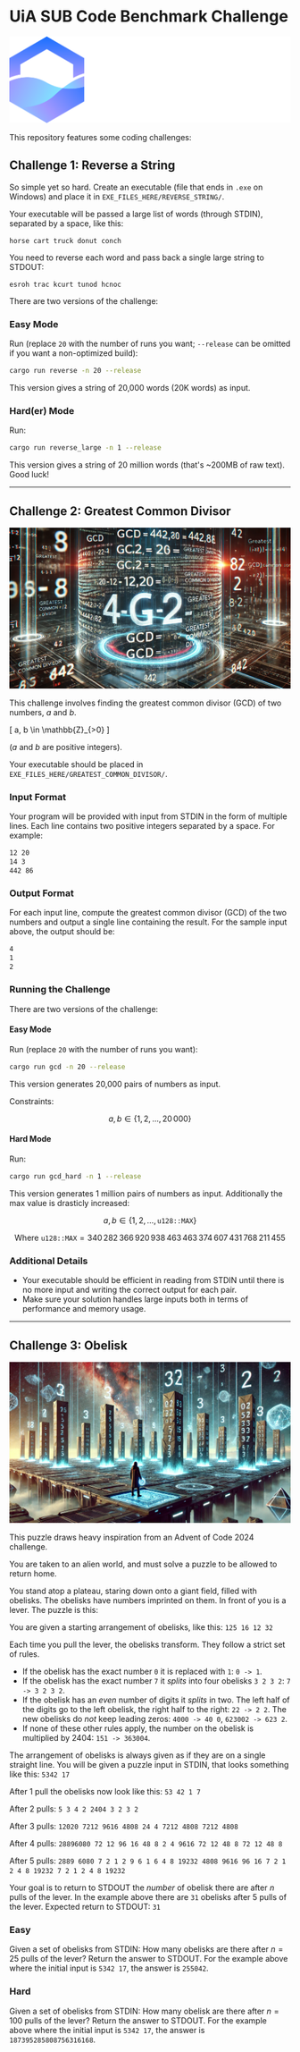 # UiA SUB Code Benchmark Challenge

![UiA SUB logo.](assets/sublogo.png)

This repository features some coding challenges:

## Challenge 1: Reverse a String

So simple yet so hard. Create an executable (file that ends in `.exe` on Windows) and place it in `EXE_FILES_HERE/REVERSE_STRING/`.

Your executable will be passed a large list of words (through STDIN), separated by a space, like this:

```text
horse cart truck donut conch
```

You need to reverse each word and pass back a single large string to STDOUT:

```text
esroh trac kcurt tunod hcnoc
```

There are two versions of the challenge:

### Easy Mode

Run (replace `20` with the number of runs you want; `--release` can be omitted if you want a non-optimized build):

```sh
cargo run reverse -n 20 --release
```

This version gives a string of 20,000 words (20K words) as input.

### Hard(er) Mode

Run:

```sh
cargo run reverse_large -n 1 --release
```

This version gives a string of 20 million words (that's ~200MB of raw text). Good luck!

---

## Challenge 2: Greatest Common Divisor

![Greates common divisor picture](assets/gcd.webp)

This challenge involves finding the greatest common divisor (GCD) of two numbers, $a$ and $b$.

\[
a, b \in \mathbb{Z}_{>0}
\]

($a$ and $b$ are positive integers).

Your executable should be placed in `EXE_FILES_HERE/GREATEST_COMMON_DIVISOR/`.

### Input Format

Your program will be provided with input from STDIN in the form of multiple lines. Each line contains two positive integers separated by a space. For example:

```text
12 20
14 3
442 86
```

### Output Format

For each input line, compute the greatest common divisor (GCD) of the two numbers and output a single line containing the result. For the sample input above, the output should be:

```text
4
1
2
```

### Running the Challenge

There are two versions of the challenge:

#### Easy Mode

Run (replace `20` with the number of runs you want):

```sh
cargo run gcd -n 20 --release
```

This version generates 20,000 pairs of numbers as input.

Constraints:

$$
a, b \in \{1, 2, \dots, 20\,000\}
$$

#### Hard Mode

Run:

```sh
cargo run gcd_hard -n 1 --release
```

This version generates 1 million pairs of numbers as input. Additionally the max value is drasticly increased:

$$
a, b \in \{1, 2, \dots, \texttt{u128::MAX}\}
$$

$$
\text{Where } \texttt{u128::MAX} = 340\,282\,366\,920\,938\,463\,463\,374\,607\,431\,768\,211\,455
$$

### Additional Details

- Your executable should be efficient in reading from STDIN until there is no more input and writing the correct output for each pair.
- Make sure your solution handles large inputs both in terms of performance and memory usage.

---

## Challenge 3: Obelisk

![Obelisk view](assets/obelisk2.webp)

This puzzle draws heavy inspiration from an Advent of Code 2024 challenge.

You are taken to an alien world, and must solve a puzzle to be allowed to return home.

You stand atop a plateau, staring down onto a giant field, filled with obelisks. The obelisks have numbers imprinted on them. In front of you is a lever. The puzzle is this:

You are given a starting arrangement of obelisks, like this:
`125 16 12 32`

Each time you pull the lever, the obelisks transform. They follow a strict set of rules.

- If the obelisk has the exact number  `0` it is replaced with `1`: `0 -> 1`.
- If the obelisk has the exact number `7` it *splits* into four obelisks `3 2 3 2`: `7 -> 3 2 3 2`.
- If the obelisk has an *even* number of digits it *splits* in two. The left half of the digits go to the left obelisk, the right half to the right: `22 -> 2 2`. The new obelisks do *not* keep leading zeros: `4000 -> 40 0`, `623002 -> 623 2`.
- If none of these other rules apply, the number on the obelisk is multiplied by $2404$: `151 -> 363004`.

The arrangement of obelisks is always given as if they are on a single straight line.
You will be given a puzzle input in STDIN, that looks something like this:
`5342 17`

After 1 pull the obelisks now look like this:
`53 42 1 7`

After 2 pulls:
`5 3 4 2 2404 3 2 3 2`

After 3 pulls:
`12020 7212 9616 4808 24 4 7212 4808 7212 4808`

After 4 pulls:
`28896080 72 12 96 16 48 8 2 4 9616 72 12 48 8 72 12 48 8`

After 5 pulls:
`2889 6080 7 2 1 2 9 6 1 6 4 8 19232 4808 9616 96 16 7 2 1 2 4 8 19232 7 2 1 2 4 8 19232`

Your goal is to return to STDOUT the *number* of obelisk there are after $n$ pulls of the lever.
In the example above there are `31` obelisks after 5 pulls of the lever.
Expected return to STDOUT:
`31`

### Easy

Given a set of obelisks from STDIN:
How many obelisks are there after $n = 25$ pulls of the lever?
Return the answer to STDOUT. For the example above where the initial input is `5342 17`, the answer is `255042`.

### Hard

Given a set of obelisks from STDIN:
How many obelisk are there after $n = 100$ pulls of the lever?
Return the answer to STDOUT. For the example above where the initial input is `5342 17`, the answer is `187395285808756316168`.

